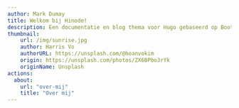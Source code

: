 ```yaml
---
author: Mark Dumay
title: Welkom bij Hinode!
description: Een documentatie en blog thema voor Hugo gebaseerd op Bootstrap 5.
thumbnail:
    url: /img/sunrise.jpg
    author: Harris Vo
    authorURL: https://unsplash.com/@hoanvokim
    origin: https://unsplash.com/photos/ZX6BPboJrYk
    originName: Unsplash
actions:
  about:
    url: "over-mij"
    title: "Over mij"
---
```

